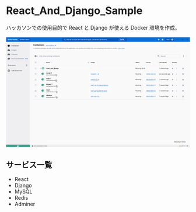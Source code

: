 # React_And_Django_Sample

ハッカソンでの使用目的で React と Django が使える Docker 環境を作成。<br><br>
![Alt text](image.png)

## サービス一覧
<ul>
  <li>React</li>
  <li>Django</li>
  <li>MySQL</li>
  <li>Redis</li>
  <li>Adminer</li>
</ul>